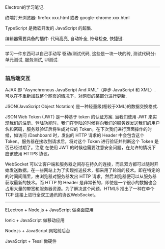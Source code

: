 Electron的学习笔记.

终端打开浏览器: firefox xxx.html 或者 google-chrome xxx.html

TypeScript 是微软开发的 JavaScript 的超集.

编辑器需要具备的插件: 代码高亮, 自动补全, 符号检查, 快捷键.

---

学习一件东西可以自己手动写 驱动/测试代码, 这些是一块一块的砖, 测试代码分: 单元测试, 服务测试, UI测试.

---

### 前后端交互

AJAX 即 “Asynchronous JavaScript And XML”（异步 JavaScript 和 XML）.可以在不重新加载整个网页的情况下，对网页的某部分进行更新.

JSON\(JavaScript Object Notation\) 是一种轻量级\(相较于XML\)的数据交换格式.

JSON Web Token \(JWT\) 是一种基于 token 的认证方案. 当我们使用 JWT 来实现我们的注册、登陆功能时，我们在登陆的时候将向我们的服务器发送我们的用户名和密码，服务器验证后将生成对应的 Token。在下次我们进行页面操作的时候，如访问 /Dashboard 时，发出的 HTTP 请求的 Header 中会包含这个 Token。服务器在接收到请求后，将对这个 Token 进行验证并判断这个 Token 是否已经过期了。注意 在使用 JWT 的时候也需要注意安全问题，在允许的情况下应该使用 HTTPS 协议。

WebSocket 可以让客户端和服务器之间存在持久的连接，而且双方都可以随时开始发送数据。在一些网站上为了实现推送技术，都采用了轮询的技术。即在特定的的时间间隔里，由浏览器对服务器发出 HTTP 请求，然后浏览器便可以从服务器获取最新的技术。而 HTTP 的 Header 是非常长的，即使是一个很小的数据也会占用大量的带宽和服务器资源。为了解决这个问题，HTML5 推出了一种在单个 TCP 连接上进行全双工通讯的协议WebSocket。

---

ELectron + Node.js + JavaScript 做桌面应用

Ionic + JavaScript 做移动应用

Node.js + JavaScript 网站前后台

JavaScript + Tessl 做硬件 


